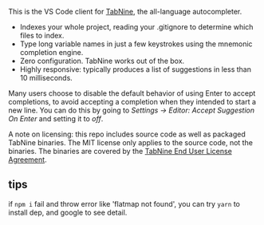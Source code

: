 This is the VS Code client for [TabNine](https://tabnine.com), the all-language autocompleter.

- Indexes your whole project, reading your .gitignore to determine which files to index.
- Type long variable names in just a few keystrokes using the mnemonic completion engine.
- Zero configuration. TabNine works out of the box.
- Highly responsive: typically produces a list of suggestions in less than 10 milliseconds.

Many users choose to disable the default behavior of using Enter to accept completions, to avoid accepting a completion when they intended to start a new line. You can do this by going to _Settings → Editor: Accept Suggestion On Enter_ and setting it to _off_.

A note on licensing: this repo includes source code as well as packaged TabNine binaries. The MIT license only applies to the source code, not the binaries.  The binaries are covered by the [TabNine End User License Agreement](https://tabnine.com/eula).

## tips

if `npm i` fail and throw error like 'flatmap not found', you can try `yarn` to install dep, and google to see detail.